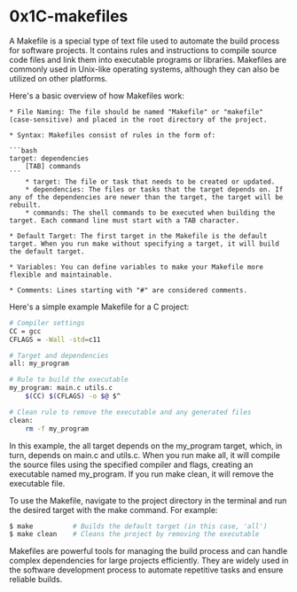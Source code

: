 # 0x1C-makefiles

A Makefile is a special type of text file used to automate the build process for software projects. It contains rules and instructions to compile source code files and link them into executable programs or libraries. Makefiles are commonly used in Unix-like operating systems, although they can also be utilized on other platforms.

Here's a basic overview of how Makefiles work:

    * File Naming: The file should be named "Makefile" or "makefile" (case-sensitive) and placed in the root directory of the project.

    * Syntax: Makefiles consist of rules in the form of:

    ```bash
    target: dependencies
        [TAB] commands
    ```
        * target: The file or task that needs to be created or updated.
        * dependencies: The files or tasks that the target depends on. If any of the dependencies are newer than the target, the target will be rebuilt.
        * commands: The shell commands to be executed when building the target. Each command line must start with a TAB character.

    * Default Target: The first target in the Makefile is the default target. When you run make without specifying a target, it will build the default target.

    * Variables: You can define variables to make your Makefile more flexible and maintainable.

    * Comments: Lines starting with "#" are considered comments.

Here's a simple example Makefile for a C project:

```bash
# Compiler settings
CC = gcc
CFLAGS = -Wall -std=c11

# Target and dependencies
all: my_program

# Rule to build the executable
my_program: main.c utils.c
    $(CC) $(CFLAGS) -o $@ $^

# Clean rule to remove the executable and any generated files
clean:
    rm -f my_program
```

In this example, the all target depends on the my_program target, which, in turn, depends on main.c and utils.c. When you run make all, it will compile the source files using the specified compiler and flags, creating an executable named my_program. If you run make clean, it will remove the executable file.

To use the Makefile, navigate to the project directory in the terminal and run the desired target with the make command. For example:

```bash
$ make          # Builds the default target (in this case, 'all')
$ make clean    # Cleans the project by removing the executable
```

Makefiles are powerful tools for managing the build process and can handle complex dependencies for large projects efficiently. They are widely used in the software development process to automate repetitive tasks and ensure reliable builds.
